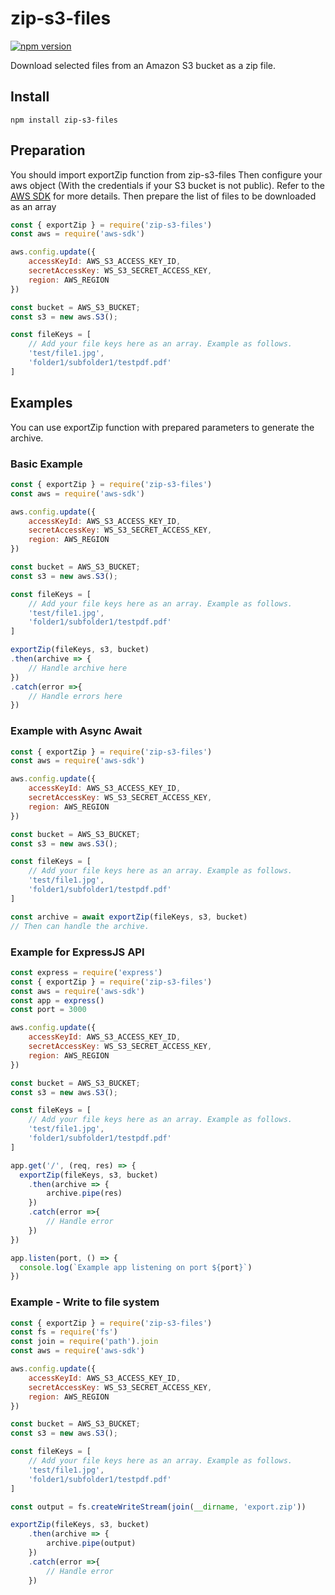 # zip-s3-files



[![npm version][npm-badge]][npm-url]

Download selected files from an Amazon S3 bucket as a zip file.



## Install

```
npm install zip-s3-files
```


## Preparation

You should import exportZip function from zip-s3-files
Then configure your aws object (With the credentials if your S3 bucket is not public). Refer to the [AWS SDK][aws-sdk-url] for more details.
Then prepare the list of files to be downloaded as an array

```javascript
const { exportZip } = require('zip-s3-files')
const aws = require('aws-sdk')

aws.config.update({
    accessKeyId: AWS_S3_ACCESS_KEY_ID,
    secretAccessKey: WS_S3_SECRET_ACCESS_KEY,
    region: AWS_REGION
})

const bucket = AWS_S3_BUCKET;
const s3 = new aws.S3();

const fileKeys = [
    // Add your file keys here as an array. Example as follows.
    'test/file1.jpg',
    'folder1/subfolder1/testpdf.pdf'
]
```

## Examples
You can use exportZip function with prepared parameters to generate the archive.

### Basic Example 
```javascript
const { exportZip } = require('zip-s3-files')
const aws = require('aws-sdk')

aws.config.update({
    accessKeyId: AWS_S3_ACCESS_KEY_ID,
    secretAccessKey: WS_S3_SECRET_ACCESS_KEY,
    region: AWS_REGION
})

const bucket = AWS_S3_BUCKET;
const s3 = new aws.S3();

const fileKeys = [
    // Add your file keys here as an array. Example as follows.
    'test/file1.jpg',
    'folder1/subfolder1/testpdf.pdf'
]

exportZip(fileKeys, s3, bucket)
.then(archive => {
    // Handle archive here
})
.catch(error =>{
    // Handle errors here
})

```

### Example with Async Await
```javascript
const { exportZip } = require('zip-s3-files')
const aws = require('aws-sdk')

aws.config.update({
    accessKeyId: AWS_S3_ACCESS_KEY_ID,
    secretAccessKey: WS_S3_SECRET_ACCESS_KEY,
    region: AWS_REGION
})

const bucket = AWS_S3_BUCKET;
const s3 = new aws.S3();

const fileKeys = [
    // Add your file keys here as an array. Example as follows.
    'test/file1.jpg',
    'folder1/subfolder1/testpdf.pdf'
]

const archive = await exportZip(fileKeys, s3, bucket)
// Then can handle the archive.
```

### Example for ExpressJS API
```javascript
const express = require('express')
const { exportZip } = require('zip-s3-files')
const aws = require('aws-sdk')
const app = express()
const port = 3000

aws.config.update({
    accessKeyId: AWS_S3_ACCESS_KEY_ID,
    secretAccessKey: WS_S3_SECRET_ACCESS_KEY,
    region: AWS_REGION
})

const bucket = AWS_S3_BUCKET;
const s3 = new aws.S3();

const fileKeys = [
    // Add your file keys here as an array. Example as follows.
    'test/file1.jpg',
    'folder1/subfolder1/testpdf.pdf'
]

app.get('/', (req, res) => {
  exportZip(fileKeys, s3, bucket)
    .then(archive => {
        archive.pipe(res)
    })
    .catch(error =>{
        // Handle error
    })
})

app.listen(port, () => {
  console.log(`Example app listening on port ${port}`)
})
```
### Example - Write to file system
```javascript
const { exportZip } = require('zip-s3-files')
const fs = require('fs')
const join = require('path').join
const aws = require('aws-sdk')

aws.config.update({
    accessKeyId: AWS_S3_ACCESS_KEY_ID,
    secretAccessKey: WS_S3_SECRET_ACCESS_KEY,
    region: AWS_REGION
})

const bucket = AWS_S3_BUCKET;
const s3 = new aws.S3();

const fileKeys = [
    // Add your file keys here as an array. Example as follows.
    'test/file1.jpg',
    'folder1/subfolder1/testpdf.pdf'
]

const output = fs.createWriteStream(join(__dirname, 'export.zip'))

exportZip(fileKeys, s3, bucket)
    .then(archive => {
        archive.pipe(output)
    })
    .catch(error =>{
        // Handle error
    })
  
```

[aws-sdk-url]: http://docs.aws.amazon.com/AWSJavaScriptSDK/guide/node-configuring.html
[npm-badge]: https://badge.fury.io/js/zip-s3-files.svg
[npm-url]: https://badge.fury.io/js/zip-s3-files